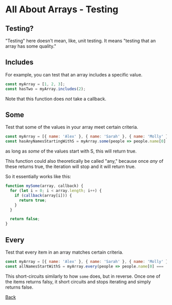 # All About Arrays - Testing

## Testing?

"Testing" here doesn't mean, like, unit testing. It means "testing that an array has some quality."

## Includes

For example, you can test that an array includes a specific value.

```javascript
const myArray = [1, 2, 3];
const hasTwo = myArray.includes(2);
```

Note that this function does *not* take a callback.

## Some

Test that some of the values in your array meet certain criteria.

```javascript
const myArray = [{ name: 'Alex' }, { name: 'Sarah' }, { name: 'Molly' }];
const hasAnyNamesStartingWithS = myArray.some(people => people.name[0] === 'S');
```

as long as *some* of the values start with S, this will return true.

This function could also theoretically be called "any," because once *any* of these returns true, the iteration will stop and it will return true.

So it essentially works like this:

```javascript
function mySome(array, callback) {
  for (let i = 0; i < array.length; i++) {
    if (callback(array[i])) {
      return true;
    }
  }

  return false;
}
```

## Every

Test that every item in an array matches certain criteria.

```javascript
const myArray = [{ name: 'Alex' }, { name: 'Sarah' }, { name: 'Molly' }];
const allNamesStartWithS = myArray.every(people => people.name[0] === 'S');
```

This short-circuits similarly to how `some` does, but in reverse. Once one of the items returns falsy, it short circuits and stops iterating and simply returns false.

[Back](./001-introduction.md)
